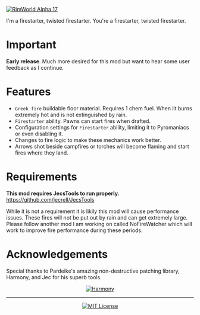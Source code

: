 [![RimWorld Alpha 17](https://img.shields.io/badge/RimWorld-Alpha%2017-brightgreen.svg)](http://rimworldgame.com/)

I'm a firestarter, twisted firestarter. You're a firestarter, twisted firestarter.

# Important

**Early release**. Much more desired for this mod but want to hear some user feedback as I continue.

# Features
- `Greek fire` buildable floor material. Requires 1 chem fuel. When lit burns extremely hot and is not extinguished by rain.
- `Firestarter` ability. Pawns can start fires when drafted.
- Configuration settings for `Firestarter` ability, limiting it to Pyromaniacs or even disabling it.
- Changes to fire logic to make these mechanics work better.
- Arrows shot beside campfires or torches will become flaming and start fires where they land.  

# Requirements

**This mod requires JecsTools to run properly.**
https://github.com/jecrell/JecsTools

While it is not a requirement it is likily this mod will cause performance issues. These fires will not be put out by rain and can get extremely large. Please follow another mod I am working on called NoFireWatcher which will work to improve fire performance during these periods. 

# Acknowledgements

Special thanks to Pardeike's amazing non-destructive patching library, Harmony, and Jec for his superb tools.
<p align="center">
  <a href="https://github.com/pardeike/Harmony">
    <img src="https://s24.postimg.org/58bl1rz39/logo.png" alt="Harmony" />
  </a>
</p>

<hr>

<p align="center">
  <a href="./LICENSE">
    <img src="https://img.shields.io/badge/license-MIT-lightgray.svg?style=flat" alt="MIT License" />
  </a>
</p> 